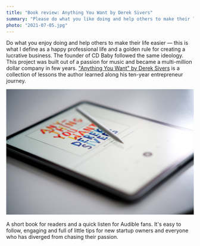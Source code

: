 ```yaml
---
title: "Book review: Anything You Want by Derek Sivers"
summary: "Please do what you like doing and help others to make their life easier — this is what I define as a happy professional life and a golden rule for creating a lucrative business. The founder of CD Baby followed the same ideology. This project, built out of a passion for music, became a multi-million dollar company in few years."
photo: "2021-07-05.jpg"
---
```


Do what you enjoy doing and help others to make their life easier — this is what I define as a happy professional life and a golden rule for creating a lucrative business. The founder of CD Baby followed the same ideology. This project was built out of a passion for music and became a multi-million dollar company in few years. ["Anything You Want" by Derek Sivers](https://www.goodreads.com/book/show/11878168-anything-you-want) is a collection of lessons the author learned along his ten-year entrepreneur journey.

!["Anything You Want "by Derek Sivers](2021-07-05-1.jpg)

A short book for readers and a quick listen for Audible fans. It's easy to follow, engaging and full of little tips for new startup owners and everyone who has diverged from chasing their passion.
